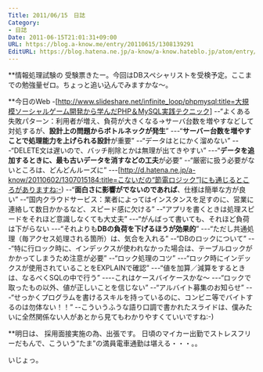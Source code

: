 ```yaml
---
Title: 2011/06/15　日誌
Category:
- 日誌
Date: 2011-06-15T21:01:31+09:00
URL: https://blog.a-know.me/entry/20110615/1308139291
EditURL: https://blog.hatena.ne.jp/a-know/a-know.hateblo.jp/atom/entry/12921228815727979619
---
```


**情報処理試験の
受験票きたー。今回はDBスペシャリストを受検予定。ここまでの勉強量ゼロ。ちょっと追い込んでみますかな〜。



**今日のWeb
-[http://www.slideshare.net/infinite_loop/phpmysql:title=大規模ソーシャルゲーム開発から学んだPHP＆MySQL実践テクニック]
--“よくある失敗パターン：利用者が増え、負荷が大きくなる→サーバ台数を増やすなどして対処するが、<span class="deco" style="font-weight:bold;">設計上の問題からボトルネックが発生</span>”
---“<span class="deco" style="font-weight:bold;">サーバー台数を増やすことで処理能力を上げられる設計</span>が重要”
--“データはとにかく溜めない”
---“DELETE文は遅いので、バッチ削除とかは無理が出てきやすい”
---“<span class="deco" style="font-weight:bold;">データを追加するときに、最も古いデータを消すなどの工夫</span>が必要”
--“厳密に扱う必要がないところは、どんどんルーズに”
---[http://d.hatena.ne.jp/a-know/20110602/1307015184:title=こないだの“節電ロジック”]にも通じるところがありますね:-)
--“<span class="deco" style="font-weight:bold;">面白さに影響がでないのであれば</span>、仕様は簡単な方が良い”
--“国内クラウドサービス：業者によってはインスタンスを足すのに、営業に連絡して数日かかるなど、スピード感に欠ける”
--“アプリを書くときは処理スピードをそれほど意識しなくても大丈夫”
---“がんばって書いても、それほど負荷は下がらない
---“それよりも<span class="deco" style="font-weight:bold;">DBの負荷を下げるほうが効果的</span>”
---“ただし共通処理（毎アクセス処理される箇所）は、気合を入れる”
--“DBのロックについて”
---“特に行ロック時に、インデックスが使われなかった場合は、テーブルロックがかかってしまうため注意が必要”
--“ロック処理のコツ”
---“ロック時にインデックスが使用されていることをEXPLAINで確認”
---“値を加算／減算をするときは、なるべくSQLの中で行う”
----これはケースバイケースかな〜
---“ロックで取ったもの以外、値が正しいことを信じない”
--“アルバイト募集のお知らせ”
---“せっかくプログラムを書けるスキルを持っているのに、コンビニ等でバイトするのは勿体ない！！”
--こういうふうな語り口調で書かれたスライドは、僕みたいに全然関係ない人があとから見てもわかりやすくていいですね:-)



**明日は、
採用面接実施の為、出張です。
日頃のマイカー出勤でストレスフリーだもんで、こういう“たま”の満員電車通勤は堪える・・・。。



いじょっ。


<script src="https://moshi-moshi.moshimo.works/moshimoshi/a_know_blog/20110615-1308139291?title=2011/06/15%E3%80%80%E6%97%A5%E8%AA%8C"></script>
